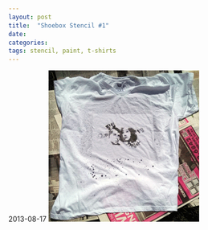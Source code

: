 ```yaml
---
layout: post
title:  "Shoebox Stencil #1"
date: 
categories:
tags: stencil, paint, t-shirts
---
```


2013-08-17
<img src="/img/shoeboxstencil1.png" alt="Shoebox Stencil #1" class="img-responsive">

